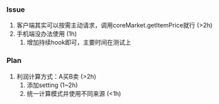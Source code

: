 ### Issue
<!-- 1. 加工茶的效果没有计算在内，带上加工茶显示的三采收益反而降低了 (>2h) over Est.
    1. 涉及到从产品直接到成品材料的升级路径 (>1h)
    1. 成品更新到产物 (>1h)
    1. 原理不清晰，利润网站数据也不正确，根据多次一小时记录数据进行调整（>1h） -->
<!-- 1. 实时价格其实只要mwi.coreMarket就可以用的 (<5m) -->
1. 客户端其实可以按需主动请求，调用coreMarket.getItemPrice就行 (>2h)
1. 手机端没办法使用 (1h)
    1. 增加持续hook即可，主要时间在测试上
<!-- 1. 建议加上利润率的显示 (10m) -->
<!-- 1. 装备buff计算不全面 (1h) over Est.
    1. 重构buff计算（3h）
    1. 全局修改并使用（1h） -->


### Plan
<!-- 1. 项目重构（1d）
    1. 重构成一个独立项目、分离模块、使用rollup打包（5h）
    1. 思考重构market数据源处理、合并多个数据源包含官方（>3h）incomplete
    1. 插件完整运行，dev模式下代码在线更新（1~2h） -->
1. 利润计算方式：A买B卖 (>2h)
    1. 添加setting (1~2h)
    1. 统一计算模式并使用不同来源 (<1h)
<!-- 1. 添加三制造 (1h)
    1. 暂时只添加三制造基础材料，和加工茶进行合并，能节省时间（<1h） -->

<!-- 1. 掉落记录上添加动作掉落的评估水平 (1~2h) over Est.
    1. 参考已有插件，构造基础代码 (<1h)
    1. 重构利润计算部分，生成期望产出和实际产出的价值差 (<1h)
    1. 调整展示效果，测试(>1h) -->